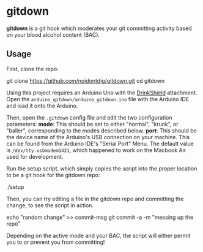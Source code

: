gitdown
=======
__gitdown__ is a git hook which moderates your git committing activity based on your blood alcohol content (BAC).

Usage
-----
First, clone the repo:

  git clone https://github.com/noidontdig/gitdown.git
  cd gitdown

Using this project requires an Arduino Uno with the [DrinkShield](http://www.gfxhax.com/drinkshield/) attachment. Open the `arduino_gitdown/arduino_gitdown.ino` file with the Arduino IDE and load it onto the Arduino.

Then, open the `.gitdown` config file and edit the two configuration parameters:
__mode__: This should be set to either "normal", "krunk", or "baller", corresponding to the modes described below.
__port__: This should be the device name of the Arduino's USB connection on your machine. This can be found from the Arduino IDE's "Serial Port" Menu. The default value is `/dev/tty.usbmodem1421`, which happened to work on the Macbook Air used for development.

Run the setup script, which simply copies the script into the proper location to be a git hook for the gitdown repo:

  ./setup

Then, you can try editing a file in the gitdown repo and committing the change, to see the script in action.

  echo "random change" >> commit-msg
  git commit -a -m "messing up the repo"

Depending on the active mode and your BAC, the script will either permit you to or prevent you from committing!